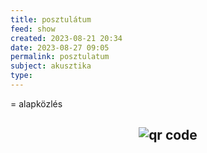 ```yaml
---
title: posztulátum
feed: show
created: 2023-08-21 20:34
date: 2023-08-27 09:05
permalink: posztulatum
subject: akusztika
type: 
---
```


= alapközlés



## <p style="text-align: center;"><img src="https://chart.googleapis.com/chart?cht=qr&chl=https://notes.andrasdenes.com/posztulatum&chs=180x180&choe=UTF-8&chld=L|2" alt="qr code"></p>

